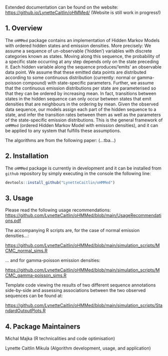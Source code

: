 
<!-- README.md is generated from README.Rmd. Please edit that file -->

Extended documentation can be found on the website:
<https://github.io/LynetteCaitlin/oHMMed/>
(Website is still work in progress!)

## 1. Overview

The `oHMMed` package contains an implementation of Hidden Markov Models
with ordered hidden states and emission densities. More precisely: We
assume a sequence of un-observable (’hidden’) variables with discrete
categories known as states. Moving along this sequence, the probability
of a specific state occurring at any step depends only on the state
preceding it. Each hidden variable along the sequence produces/’emits’
an observable data point. We assume that these emitted data points are
distributed according to some continuous distribution (currently: normal
or gamma-poisson compound) with state-specific parameters. Further, we
assume that the continuous emission distributions per state are
parameterised so that they can be ordered by increasing mean. In fact,
transitions between states in the hidden sequence can only occur between
states that emit densities that are neighbours in the ordering by mean.
Given the observed data sequence, our models assign each part of the
hidden sequence to a state, and infer the transition rates between them
as well as the parameters of the state-specific emission distributions.
This is the general framework of `oHMMed` (ordered Hidden Markov Model
with emission densities), and it can be applied to any system that
fulfills these assumptions.

The algorithms are from the following paper: (...tba...)

## 2. Installation

<!-- Just like many other `R` packages, `oHMMed` can be installed from the `CRAN` repository by simply executing in the console the following line: -->
<!-- ```{r, eval = FALSE} -->
<!-- # install.packages("oHMMed") -->
<!-- # Or the the development version from GitHub: -->
<!-- devtools::install_github("majkamichal/oHMMed") -->
<!-- ``` -->

The `oHMMed` package is currently in development and it can be installed
from `github` repository by simply executing in the console the
following line:

``` r
devtools::install_github("LynetteCaitlin/oHMMed")
```

## 3. Usage
Please read the following usage recommendations: <https://github.com/LynetteCaitlin/oHMMed/blob/main/UsageRecommendations.pdf>

The accompanying R scripts are, for the case of normal emission densities...:

<https://github.com/LynetteCaitlin/oHMMed/blob/main/simulation_scripts/MCMC_normal_sims.R>

... and for gamma-poisson emission densities:

<https://github.com/LynetteCaitlin/oHMMed/blob/main/simulation_scripts/MCMC_gamma-poisson_sims.R>
 
Template code viewing the results of two different sequence annotations side-by-side and assessing associations between the two observed sequences can be found at:

<https://github.com/LynetteCaitlin/oHMMed/blob/main/simulation_scripts/StandardOutputPlots.R>

## 4. Package Maintainers

Michal Majka (R technicalities and code optimisation)

Lynette Caitlin Mikula (Algorithm development, usage, and application)

